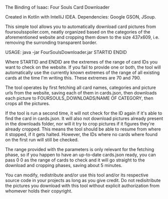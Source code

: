 The Binding of Isaac: Four Souls Card Downloader

Created in Kotlin with IntelliJ IDEA.
Dependencies: Google GSON, JSoup.

This simple tool allows you to automatically download card pictures from foursoulsspoiler.com, neatly organized based on the categories of the aforementioned website and cropping them down to the size 437x609, i.e. removing the surronding transparent border.

USAGE:
java -jar FourSoulsDownloader.jar STARTID ENDID

Where STARTID and ENDID are the extremes of the range of card IDs you want to check on the website. If you fail to provide one or both, the tool will automatically use the currently known extremes of the range of all existing cards at the time I'm writing this. These extremes are 70 and 790.

The tool operates by first fetching all card names, categories and picture urls from the website, saving each of them in cards.json, then downloads each picture to FOURSOULS_DOWNLOADS/NAME OF CATEGORY, then crops all the pictures.

If the tool is run a second time, it will not check for the ID again if it's able to find the card in cards.json. It will also not download pictures already present in the downloads folder, nor will it try to crop pictures if it figures they're already cropped. This means the tool should be able to resume from where it stopped, if it gets halted. However, the IDs where no cards where found on the first run will still be checked.

The range provided with the parameters is only relevant for the fetching phase, so if you happen to have an up-to-date cards.json ready, you can pass 0 0 as the range of cards to check and it will go straight to the download and cropping phases, saving about 5 minutes.

You can modify, redistribute and/or use this tool and/or its respective source code in your projects as long as you give credit. Do not redisitribute the pictures you download with this tool without explicit authorization from whomever holds their copyright.
